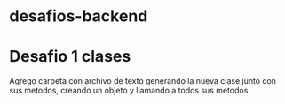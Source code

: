 # desafios-backend

# Desafio 1 clases
Agrego carpeta con archivo de texto generando la nueva clase junto con sus metodos, creando un objeto y llamando a todos sus metodos